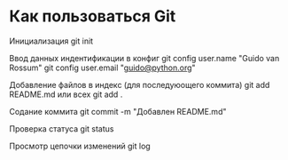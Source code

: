 # Как пользоваться Git

Инициализация
git init

Ввод данных индентификации в конфиг
git config user.name "Guido van Rossum"
git config user.email "guido@python.org" 

Добавление файлов в индекс (для последуюощего коммита)
git add README.md 
или всех
git add . 

Содание коммита
git commit -m "Добавлен README.md"

Проверка статуса 
git status

Просмотр цепочки изменений
git log